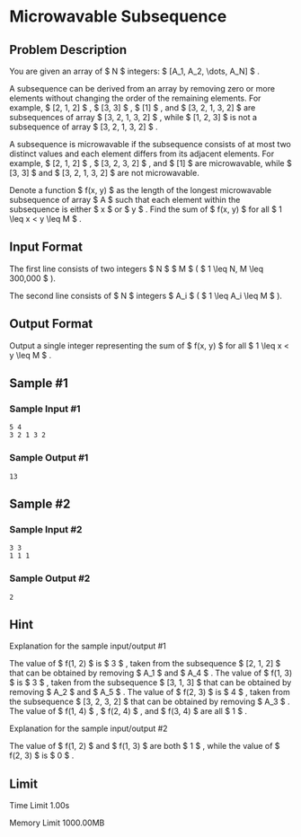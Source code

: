 # Microwavable Subsequence

## Problem Description

You are given an array of $ N $ integers: $ [A_1, A_2, \dots, A_N] $ .

A subsequence can be derived from an array by removing zero or more elements without changing the order of the remaining elements. For example, $ [2, 1, 2] $ , $ [3, 3] $ , $ [1] $ , and $ [3, 2, 1, 3, 2] $ are subsequences of array $ [3, 2, 1, 3, 2] $ , while $ [1, 2, 3] $ is not a subsequence of array $ [3, 2, 1, 3, 2] $ .

A subsequence is microwavable if the subsequence consists of at most two distinct values and each element differs from its adjacent elements. For example, $ [2, 1, 2] $ , $ [3, 2, 3, 2] $ , and $ [1] $ are microwavable, while $ [3, 3] $ and $ [3, 2, 1, 3, 2] $ are not microwavable.

Denote a function $ f(x, y) $ as the length of the longest microwavable subsequence of array $ A $ such that each element within the subsequence is either $ x $ or $ y $ . Find the sum of $ f(x, y) $ for all $ 1 \leq x < y \leq M $ .

## Input Format

The first line consists of two integers $ N $ $ M $ ( $ 1 \leq N, M \leq 300\,000 $ ).

The second line consists of $ N $ integers $ A_i $ ( $ 1 \leq A_i \leq M $ ).

## Output Format

Output a single integer representing the sum of $ f(x, y) $ for all $ 1 \leq x < y \leq M $ .

## Sample #1

### Sample Input #1

```
5 4
3 2 1 3 2
```

### Sample Output #1

```
13
```

## Sample #2

### Sample Input #2

```
3 3
1 1 1
```

### Sample Output #2

```
2
```

## Hint

Explanation for the sample input/output #1

The value of $ f(1, 2) $ is $ 3 $ , taken from the subsequence $ [2, 1, 2] $ that can be obtained by removing $ A_1 $ and $ A_4 $ . The value of $ f(1, 3) $ is $ 3 $ , taken from the subsequence $ [3, 1, 3] $ that can be obtained by removing $ A_2 $ and $ A_5 $ . The value of $ f(2, 3) $ is $ 4 $ , taken from the subsequence $ [3, 2, 3, 2] $ that can be obtained by removing $ A_3 $ . The value of $ f(1, 4) $ , $ f(2, 4) $ , and $ f(3, 4) $ are all $ 1 $ .

Explanation for the sample input/output #2

The value of $ f(1, 2) $ and $ f(1, 3) $ are both $ 1 $ , while the value of $ f(2, 3) $ is $ 0 $ .

## Limit



Time Limit
1.00s

Memory Limit
1000.00MB